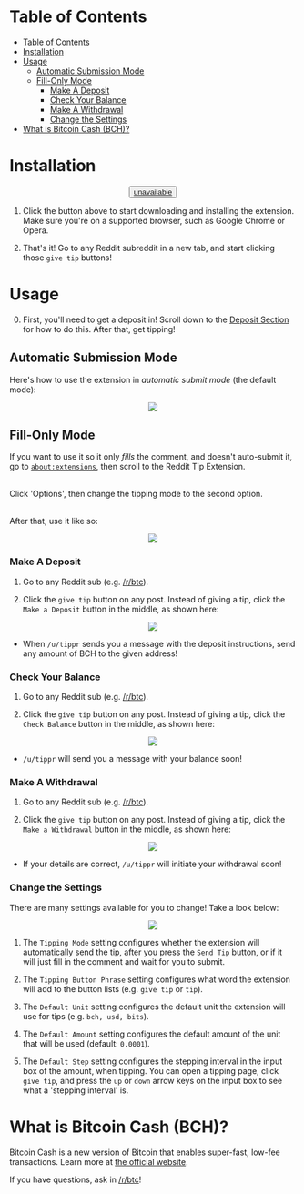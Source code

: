 # Table of Contents
<!-- TOC -->

- [Table of Contents](#table-of-contents)
- [Installation](#installation)
- [Usage](#usage)
    - [Automatic Submission Mode](#automatic-submission-mode)
    - [Fill-Only Mode](#fill-only-mode)
        - [Make A Deposit](#make-a-deposit)
        - [Check Your Balance](#check-your-balance)
        - [Make A Withdrawal](#make-a-withdrawal)
        - [Change the Settings](#change-the-settings)
- [What is Bitcoin Cash (BCH)?](#what-is-bitcoin-cash-bch)

<!-- /TOC -->

# Installation
<center>
<button onclick="startInstall">
    <a href="">unavailable</a>
</button><br/>
</center>


1. Click the button above to start downloading and installing the extension. Make sure you're on a supported browser, such as Google Chrome or Opera.<br/>

2. That's it! Go to any Reddit subreddit in a new tab, and start clicking those `give tip` buttons!

# Usage 
0. First, you'll need to get a deposit in! Scroll down to the [Deposit Section](#make-a-deposit) for how to do this. After that, get tipping! <br/>

## Automatic Submission Mode
Here's how to use the extension in <em>automatic submit mode</em> (the default mode):
<center><img src="https://mooncryption.github.io/reddit-tip-extension/marketing/gif-1a.gif"/></center>

## Fill-Only Mode
If you want to use it so it only _fills_ the comment, and doesn't auto-submit it, go to <a href="about:extensions"><code>about:extensions</code></a>, then scroll to the Reddit Tip Extension. 

<br/>Click 'Options', then change the tipping mode to the second option.

<br/>After that, use it like so:
<center><img src="https://mooncryption.github.io/reddit-tip-extension/marketing/gif-1b.gif"/></center>

### Make A Deposit
1. Go to any Reddit sub (e.g. [/r/btc](https://reddit.com/r/btc)).

2. Click the `give tip` button on any post. Instead of giving a tip, click the `Make a Deposit` button in the middle, as shown here:
<center><img src="https://mooncryption.github.io/reddit-tip-extension/marketing/deposit.gif"/></center>

* When `/u/tippr` sends you a message with the deposit instructions, send any amount of BCH to the given address!

### Check Your Balance
1. Go to any Reddit sub (e.g. [/r/btc](https://reddit.com/r/btc)).

2. Click the `give tip` button on any post. Instead of giving a tip, click the `Check Balance` button in the middle, as shown here:
<center><img src="https://mooncryption.github.io/reddit-tip-extension/marketing/balance.gif"/></center>

* `/u/tippr` will send you a message with your balance soon!

### Make A Withdrawal
1. Go to any Reddit sub (e.g. [/r/btc](https://reddit.com/r/btc)).

2. Click the `give tip` button on any post. Instead of giving a tip, click the `Make a Withdrawal` button in the middle, as shown here:
<center><img src="https://mooncryption.github.io/reddit-tip-extension/marketing/withdraw.gif"/></center>

* If your details are correct, `/u/tippr` will initiate your withdrawal soon!

### Change the Settings
There are many settings available for you to change! Take a look below:
<center><img src="https://mooncryption.github.io/reddit-tip-extension/marketing/settings.jpg"/></center>

1. The `Tipping Mode` setting configures whether the extension will automatically send the tip, after you press the `Send Tip` button, or if it will just fill in the comment and wait for you to submit.

2. The `Tipping Button Phrase` setting configures what word the extension will add to the button lists (e.g. `give tip` or `tip`).

3. The `Default Unit` setting configures the default unit the extension will use for tips (e.g. `bch, usd, bits`).

4. The `Default Amount` setting configures the default amount of the unit that will be used (default: `0.0001`).

5. The `Default Step` setting configures the stepping interval in the input box of the amount, when tipping. You can open a tipping page, click `give tip`, and press the `up` or `down` arrow keys on the input box to see what a 'stepping interval' is. 

# What is Bitcoin Cash (BCH)?
Bitcoin Cash is a new version of Bitcoin that enables super-fast, low-fee transactions. Learn more at [the official website](http://bitcoincash.org).

If you have questions, ask in [/r/btc](https://reddit.com/r/btc)!